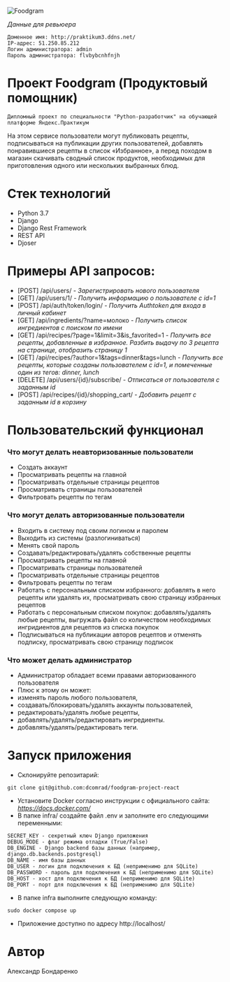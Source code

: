 ![Foodgram](https://github.com/dcomrad/foodgram-project-react/actions/workflows/foodgram_workflow.yml/badge.svg)

*Данные для ревьюера*
```
Доменное имя: http://praktikum3.ddns.net/
IP-адрес: 51.250.85.212
Логин администратора: admin
Пароль администратора: flvbybcnhfnjh
```

# Проект Foodgram (Продуктовый помощник)
```Дипломный проект по специальности "Python-разработчик" на обучающей платформе Яндекс.Практикум```

На этом сервисе пользователи могут публиковать рецепты, подписываться на публикации других пользователей, добавлять понравившиеся рецепты в список «Избранное», а перед походом в магазин скачивать сводный список продуктов, необходимых для приготовления одного или нескольких выбранных блюд.

# Стек технологий
- Python 3.7
- Django
- Django Rest Framework
- REST API
- Djoser

# Примеры API запросов:
- [POST] /api/users/ - _Зарегистрировать нового пользователя_
- [GET] /api/users/1/ - _Получить информацию о пользователе с id=1_
- [POST] /api/auth/token/login/ - _Получить Authtoken для входа в личный кабинет_
- [GET] /api/ingredients/?name=молоко - _Получить список ингредиентов с поиском по имени_
- [GET] /api/recipes/?page=1&limit=3&is_favorited=1 - _Получить все рецепты, добавленные в избранное. Разбить выдачу по 3 рецепта на странице, отобразить страницу 1_
- [GET] /api/recipes/?author=1&tags=dinner&tags=lunch - _Получить все рецепты, которые созданы пользователем с id=1, и помеченные один из тегов: dinner, lunch_
- [DELETE] /api/users/{id}/subscribe/ - _Отписаться от пользователя с заданным id_
- [POST] /api/recipes/{id}/shopping_cart/ - _Добавить рецепт с заданным id в корзину_


# Пользовательский функционал

### Что могут делать неавторизованные пользователи
- Создать аккаунт
- Просматривать рецепты на главной
- Просматривать отдельные страницы рецептов
- Просматривать страницы пользователей
- Фильтровать рецепты по тегам

### Что могут делать авторизованные пользователи
- Входить в систему под своим логином и паролем
- Выходить из системы (разлогиниваться)
- Менять свой пароль
- Создавать/редактировать/удалять собственные рецепты
- Просматривать рецепты на главной
- Просматривать страницы пользователей
- Просматривать отдельные страницы рецептов
- Фильтровать рецепты по тегам
- Работать с персональным списком избранного: добавлять в него рецепты или удалять их, просматривать свою страницу избранных рецептов
- Работать с персональным списком покупок: добавлять/удалять любые рецепты, выгружать файл со количеством необходимых ингридиентов для рецептов из списка покупок
- Подписываться на публикации авторов рецептов и отменять подписку, просматривать свою страницу подписок

### Что может делать администратор
- Администратор обладает всеми правами авторизованного пользователя
- Плюс к этому он может:
- изменять пароль любого пользователя,
- создавать/блокировать/удалять аккаунты пользователей,
- редактировать/удалять любые рецепты,
- добавлять/удалять/редактировать ингредиенты.
- добавлять/удалять/редактировать теги.

# Запуск приложения
- Склонируйте репозитарий:
```
git clone git@github.com:dcomrad/foodgram-project-react
```
- Установите Docker согласно инструкции с официального сайта: _https://docs.docker.com/_
- В папке infra/ создайте файл .env и заполните его следующими переменными:
```
SECRET_KEY - секретный ключ Django приложения
DEBUG_MODE - флаг режима отладки (True/False)
DB_ENGINE - Django backend базы данных (например, django.db.backends.postgresql)
DB_NAME - имя базы данных
DB_USER - логин для подключения к БД (неприменимо для SQLite)
DB_PASSWORD - пароль для подключения к БД (неприменимо для SQLite)
DB_HOST - хост для подключения к БД (неприменимо для SQLite)
DB_PORT - порт для подключения к БД (неприменимо для SQLite)
```
- В папке infra выполните следующую команду:
```
sudo docker compose up
```
- Приложение доступно по адресу http://localhost/ 
 
# Автор
Александр Бондаренко